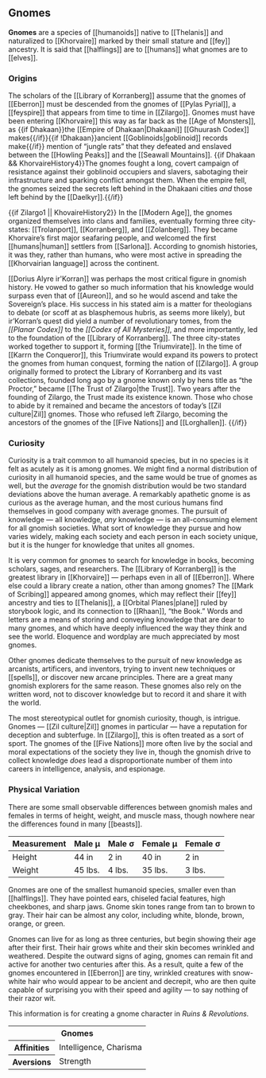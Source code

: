 ## Gnomes

**Gnomes** are a species of [[humanoids]] native
to [[Thelanis]] and naturalized to [[Khorvaire]]
marked by their small stature and [[fey]]
ancestry. It is said that [[halflings]] are to
[[humans]] what gnomes are to [[elves]].

### Origins

The scholars of the [[Library of Korranberg]]
assume that the gnomes of [[Eberron]] must be
descended from the gnomes of [[Pylas Pyrial]],
a [[feyspire]] that appears from time to time
in [[Zilargo]]. Gnomes must have been entering
[[Khorvaire]] this way as far back as the
[[Age of Monsters]], as {{if Dhakaan}}the
[[Empire of Dhakaan|Dhakaani]] [[Ghuurash Codex]]
makes{{/if}}{{if !Dhakaan}}ancient [[Goblinoids|goblinoid]]
records make{{/if}} mention of “jungle rats”
that they defeated and enslaved between the
[[Howling Peaks]] and the [[Seawall Mountains]].
{{if Dhakaan && KhorvaireHistory4}}The gnomes
fought a long, covert campaign of resistance
against their goblinoid occupiers and slavers,
sabotaging their infrastructure and sparking
conflict amongst them. When the empire fell, the
gnomes seized the secrets left behind in the
Dhakaani cities _and_ those left behind by the
[[Daelkyr]].{{/if}}

{{if Zilargo1 || KhovaireHistory2}}
In the [[Modern Age]], the gnomes organized
themselves into clans and families, eventually
forming three city-states: [[Trolanport]],
[[Korranberg]], and [[Zolanberg]]. They became
Khorvaire’s first major seafaring people, and
welcomed the first [[humans|human]] settlers from
[[Sarlona]]. According to gnomish histories, it
was they, rather than humans, who were most active
in spreading the [[Khorvairian language]] across
the continent.

[[Dorius Alyre ir'Korran]] was perhaps the most
critical figure in gnomish history. He vowed to
gather so much information that his knowledge
would surpass even that of [[Aureon]], and so he
would ascend and take the Sovereign’s place. His
success in his stated aim is a matter for
theologians to debate (or scoff at as blasphemous
hubris, as seems more likely), but ir’Korran’s
quest did yield a number of revolutionary tomes,
from the _[[Planar Codex]]_ to the
_[[Codex of All Mysteries]]_, and more
importantly, led to the foundation of the
[[Library of Korranberg]]. The three city-states
worked together to support it, forming
[[the Triumvirate]]. In the time of
[[Karrn the Conqueror]], this Triumvirate would
expand its powers to protect the gnomes from
human conquest, forming the nation of [[Zilargo]].
A group originally formed to protect the Library
of Korranberg and its vast collections, founded
long ago by a gnome known only by hens title
as “the Proctor,” became [[The Trust of Zilargo|the
Trust]]. Two years after the founding of Zilargo,
the Trust made its existence known. Those who
chose to abide by it remained and became the
ancestors of today’s [[Zil culture|Zil]] gnomes.
Those who refused left Zilargo, becoming the
ancestors of the gnomes of the [[Five Nations]]
and [[Lorghallen]].
{{/if}}

### Curiosity

Curiosity is a trait common to all humanoid
species, but in no species is it felt as acutely
as it is among gnomes. We might find a normal
distribution of curiosity in all humanoid species,
and the same would be true of gnomes as well,
but the _average_ for the gnomish distribution
would be two standard deviations above the
human average. A remarkably apathetic gnome is
as curious as the average human, and the most
curious humans find themselves in good company
with average gnomes. The pursuit of knowledge —
all knowledge, _any_ knowledge — is an
all-consuming element for all gnomish societies.
What sort of knowledge they pursue and how varies
widely, making each society and each person in
each society unique, but it is the hunger for
knowledge that unites all gnomes.

It is very common for gnomes to search for
knowledge in books, becoming scholars, sages,
and researchers. The [[Library of Korranberg]]
is the greatest library in [[Khorvaire]] — perhaps
even in all of [[Eberron]]. Where else could a
library create a nation, other than among gnomes?
The [[Mark of Scribing]] appeared among gnomes,
which may reflect their [[fey]] ancestry and ties
to [[Thelanis]], a [[Orbital Planes|plane]]
ruled by storybook logic, and its connection to
[[Rhaan]], “the Book.” Words and letters are a
means of storing and conveying knowledge that are
dear to many gnomes, and which have deeply
influenced the way they think and see the world.
Eloquence and wordplay are much appreciated by
most gnomes.

Other gnomes dedicate themselves to the pursuit
of new knowledge as arcanists, artificers, and
inventors, trying to invent new techniques or
[[spells]], or discover new arcane principles.
There are a great many gnomish explorers for the
same reason. These gnomes also rely on the written
word, not to discover knowledge but to record it
and share it with the world.

The most stereotypical outlet for gnomish
curiosity, though, is intrigue. Gnomes —
[[Zil culture|Zil]] gnomes in particular — have
a reputation for deception and subterfuge. In
[[Zilargo]], this is often treated as a sort of
sport. The gnomes of the [[Five Nations]] more
often live by the social and moral expectations
of the society they live in, though the gnomish
drive to collect knowledge _does_ lead a
disproportionate number of them into careers in
intelligence, analysis, and espionage.

### Physical Variation

There are some small observable differences
between gnomish males and females in terms of
height, weight, and muscle mass, though nowhere
near the differences found in many [[beasts]].

Measurement | Male μ | Male σ | Female μ | Female σ
--- | --- | --- | --- | ---
Height | 44 in | 2 in | 40 in | 2 in
Weight | 45 lbs. | 4 lbs. | 35 lbs. | 3 lbs.

Gnomes are one of the smallest humanoid species,
smaller even than [[halflings]]. They have pointed
ears, chiseled facial features, high cheekbones,
and sharp jaws. Gnome skin tones range from tan
to brown to gray. Their hair can be almost any
color, including white, blonde, brown, orange,
or green.

Gnomes can live for as long as three centuries,
but begin showing their age after their first.
Their hair grows white and their skin becomes
wrinkled and weathered. Despite the outward signs
of aging, gnomes can remain fit and active for
another two centuries after this. As a result,
quite a few of the gnomes encountered in
[[Eberron]] are tiny, wrinkled creatures with
snow-white hair who would appear to be ancient
and decrepit, who are then quite capable of
surprising you with their speed and agility —
to say nothing of their razor wit.

<section class="rnr">
<p>This information is for creating a gnome
character in <em>Ruins &amp; Revolutions.</em></p>
<table class="rnr-species"><tbody>
<tr><th colspan="2">Gnomes</th></tr>
<tr><th>Affinities</th><td>Intelligence, Charisma</td></tr>
<tr><th>Aversions</th><td>Strength</td></tr>
</tbody></table>
</section>
